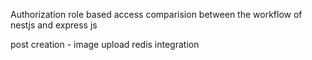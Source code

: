 Authorization
role based access
comparision between the workflow of nestjs and express js

post creation - image upload
redis integration
